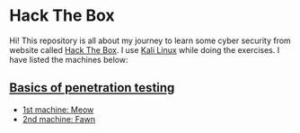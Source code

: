 # Hack The Box

Hi! This repository is all about my journey to learn some cyber security from website called [Hack The Box](https://www.hackthebox.com/). I use [Kali Linux](https://www.kali.org/) while doing the exercises. I have listed the machines below:

## <ins>Basics of penetration testing

* [1st machine: Meow](Meow/README.md)
* [2nd machine: Fawn](Fawn/README.md)